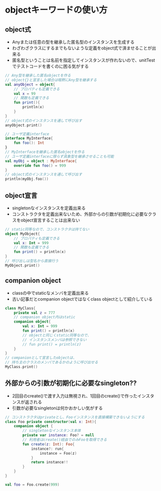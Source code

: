 # objectキーワードの使い方

## object式
- Anyまたは任意の型を継承した匿名型のインスタンスを生成する
- わざわざクラスにするまでもないような定義をobject式で済ませることが出来る
- 匿名型ということは名前を指定してインスタンスが作れないので、unitTestでテストコードを書くのに困る気がする

```kotlin
// Any型を継承した匿名objectを作る
// object{}と宣言した場合は暗黙にAny型を継承する
val anyObject = object{
	// プロパティも定義できる
	val x = 99
	// 関数も定義できる
	fun print(){
		println(x)
	}
}
// object式のインスタンスを通して呼び出す
anyObject.print()
```

```kotlin
// ユーザ定義interface
interface MyInterface{
	fun foo(): Int
}
// MyInterfaceを継承した匿名objectを作る
// ユーザ定義interfaceに限らず具象型を継承させることも可能
val myObj = object : MyInterface{
	override fun foo() = 999
}
// object式のインスタンスを通して呼び出す
println(myObj.foo())
```

## object宣言
- singletonなインスタンスを定義出来る
- コンストラクタを定義出来ないため、外部からの引数が初期化に必要なクラスをobject宣言することは出来ない

```kotlin
// static同等なので、コンストラクタは持てない
object MyObject{
	// プロパティも定義できる
	val x: Int = 999
	// 関数も定義できる
	fun print() = println(x)
}
// 呼び出しは型名から直接行う
MyObject.print()
```

## companion object
- classの中でstaticなメンバを定義出来る
- 古い記事だとcompanion objectではなくclass objectとして紹介している

```kotlin
class MyClass{
	private val z = 777
	// companion object内はstatic
	companion object{
		val x: Int = 999
		fun print() = println(x)
		// objectと同じくstatic同等なので、
		// インスタンスメンバは参照できない
		// fun print() = println(z)
	}
}
// companionとして宣言したobjectは、
// 持ち主のクラスのメンバであるかのように呼び出せる
MyClass.print()
```

## 外部からの引数が初期化に必要なsingleton??
- 2回目のcreate()で渡す入力は無視され、1回目のcreate()で作ったインスタンスが返される
- 引数が必要なsingletonは何かおかしい気がする

```kotlin
// コンストラクタはprivateとし、Fooインスタンスを直接構築できないようにする
class Foo private constructor(val x: Int){
    companion object {
		// singletonなインスタンス本体
        private var instance: Foo? = null
		// 利用者はcreate()経由でのみFooを取得できる
        fun create(z: Int): Foo{
            instance?: run{
                instance = Foo(z)
            }
            return instance!!
        }
    }
}

val foo = Foo.create(999)
```

